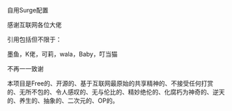
自用Surge配置

感谢互联网各位大佬

引用包括但不限于：

墨鱼，K佬，可莉，wala，Baby，叮当猫

不再一一致谢

本项目是Free的、开源的、基于互联网最原始的共享精神的、不接受任何打赏的、无所不包的、令人感叹的、无与伦比的、精妙绝伦的、化腐朽为神奇的、逆天的、养生的、抽象的、二次元的、OP的。
